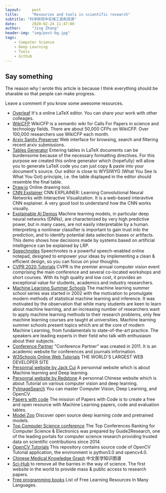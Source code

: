 ```yaml
---
layout:     post
title:      "Resources and tools in scientific research"
subtitle: "科学研究中实用工具和资源"
date:       2020-02-24 11:47:00
author:     "Jing Zhang"
header-img: "img/post-bg.jpg"
tags:
    - Computer Science
    - Deep Learning
    - Tools
    - Github
---
```





## Say something

The reason why I wrote this article is because I think everything should be sharable so that people can make progress. 

Leave a comment if you know some awesome resources.


* [Overleaf](https://www.overleaf.com/)
It's a online LaTeX editor. You can share your work with other colleages.
* [WikiCFP](http://www.wikicfp.com/cfp/)
WikiCFP is a semantic wiki for Calls For Papers in science and technology fields. There are about 50,000 CFPs on WikiCFP. Over 100,000 researchers use WikiCFP each month.
* [Arxiv Sanity Preserver](https://www.arxiv-sanity.com/)
Web interface for browsing, search and filtering recent arxiv submissions.
* [Tables Generator](https://www.tablesgenerator.com/)
Entering tables in LaTeX documents can be burdensome because of the necessary formatting directives. For this purpose we created this online generator which (hopefully) will allow you to generate LaTeX code you can just copy & paste into your document's source. Our editor is close to WYSIWYG (What You See Is What You Got) principle, i.e. the table displayed in the editor should resemble the final table.
* [Draw.io](https://app.diagrams.net/)
Online drawing tool.
* [CNN Explainer](https://poloclub.github.io/cnn-explainer/)
CNN EXPLAINER: Learning Convolutional Neural Networks with Interactive Visualization. It is a web-based interavtive CNN explainer. A very good tool to understand how the CNN works visually.
* [Explainable AI Demos](https://lrpserver.hhi.fraunhofer.de/)
Machine learning models, in particular deep neural networks (DNNs), are characterized by very high predictive power, but in many cases, are not easily interpretable by a human. Interpreting a nonlinear classifier is important to gain trust into the prediction, and to identify potential data selection biases or artifacts. This demo shows how decisions made by systems based on artificial intelligence can be explained by LRP.
* [Speechnotes](https://speechnotes.co/)
Speechnotes is a powerful speech-enabled online notepad, designed to empower your ideas by implementing a clean & efficient design, so you can focus on your thoughts.
* [CVPR 2020 Tutorials](http://cvpr2020.thecvf.com/program/tutorials)
CVPR is the premier annual computer vision event comprising the main conference and several co-located workshops and short courses. With its high quality and low cost, it provides an exceptional value for students, academics and industry researchers.
* [Machine Learning Summer Schools](http://mlss.cc/index.html)
The machine learning summer school series was started in 2002 with the motivation to promulgate modern methods of statistical machine learning and inference. It was motivated by the observation that while many students are keen to learn about machine learning, and an increasing number of researchers want to apply machine learning methods to their research problems, only few machine learning courses are taught at universities. Machine learning summer schools present topics which are at the core of modern Machine Learning, from fundamentals to state-of-the-art practice. The speakers are leading experts in their field who talk with enthusiasm about their subjects.
* [Conference Partner](https://www.myhuiban.com/)
"Conference Partner" was created in 2011. It is an academic website for conferences and journals information.
* [W3Schools Online Web Tutorials](https://www.w3schools.com/)
THE WORLD'S LARGEST WEB DEVELOPER SITE
* [Personnal website by Jack Cui](https://cuijiahua.com/) 
A personnal website which is about Machine learning and Deep learning.
* [Personnal website by Redstone](https://redstonewill.com/) 
A personnal Chinese website which is about Tutorial on various computer vision and deep learning.
* [PyImageSearch](https://www.pyimagesearch.com/) 
You can master Computer Vision, Deep Learning, and OpenCV.
* [Papers with code](https://paperswithcode.com/) 
The mission of Papers with Code is to create a free and open resource with Machine Learning papers, code and evaluation tables.
* [Model Zoo](https://modelzoo.co/) 
Discover open source deep learning code and pretrained models.
* [Top Computer Science conference](http://www.guide2research.com/topconf/) 
The Top Conferences Ranking for Computer Science & Electronics was prepared by Guide2Research, one of the leading portals for computer science research providing trusted data on scientific contributions since 2014.
* [OpenCV Tutorials](https://github.com/JimmyHHua/opencv_tutorials) 
This repository contains source code of OpenCV Tutorial application, the environment is python3.0 and opencv4.0.
* [Chinese Medical Knowledge Graph](http://cmekg.pcl.ac.cn/)
中文医学知识图谱
* [Sci-Hub](http://cmekg.pcl.ac.cn/)
to remove all the barries in the way of science. The first website in the world to provide mass & public access to research papers.
* [Free programming books](https://github.com/EbookFoundation/free-programming-books)
List of Free Learning Resources In Many Languages.



